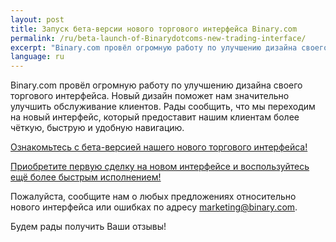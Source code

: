 ```yaml
---
layout: post
title: Запуск бета-версии нового торгового интерфейса Binary.com
permalink: /ru/beta-launch-of-Binarydotcoms-new-trading-interface/
excerpt: "Binary.com провёл огромную работу по улучшению дизайна своего торгового интерфейса. Новый дизайн поможет нам значительно улучшить обслуживание клиентов..."
language: ru
---
```


Binary.com провёл огромную работу по улучшению дизайна своего торгового интерфейса. Новый дизайн поможет нам значительно улучшить обслуживание клиентов. Рады сообщить, что мы переходим на новый интерфейс, который предоставит нашим клиентам более чёткую, быструю и удобную навигацию.

[Ознакомьтесь с бета-версией нашего нового торгового интерфейса!](https://www.binary.com/trading)

[Приобретите первую сделку на новом интерфейсе и воспользуйтесь ещё более быстрым исполнением!](https://www.binary.com/trading)

Пожалуйста, сообщите нам о любых предложениях относительно нового интерфейса или ошибках по адресу [marketing@binary.com](mailto:marketing@binary.com).

Будем рады получить Ваши отзывы!
